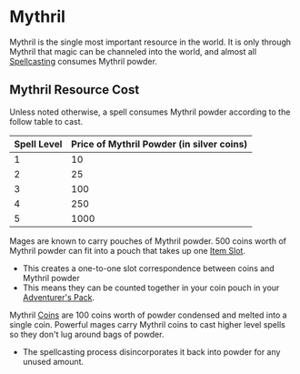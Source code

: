 # Mythril

Mythril is the single most important resource in the world. It is only through Mythril that magic can be channeled into the world, and almost all [Spellcasting](Spellcasting.md) consumes Mythril powder. 

## Mythril Resource Cost
Unless noted otherwise, a spell consumes Mythril powder according to the follow table to cast.

| Spell Level | Price of Mythril Powder (in silver coins) |
| ----------- | ----------------------------------------- |
| 1           | 10                                        |
| 2           | 25                                        |
| 3           | 100                                       |
| 4           | 250                                       |
| 5           | 1000                                      |
Mages are known to carry pouches of Mythril powder. 500 coins worth of Mythril powder can fit into a pouch that takes up one [Item Slot](../Player%20Characters/Derived%20Statistics/Item%20Slots.md). 
- This creates a one-to-one slot correspondence between coins and Mythril powder
- This means they can be counted together in your coin pouch in your [Adventurer's Pack](../Items/Equipment/Individual%20Item%20Cards/Gear/100%20Coins/Adventurer's%20Pack.md).

Mythril [Coins](../Economy/Coins.md#Imperial%20Currency%20and%20Availability) are 100 coins worth of powder condensed and melted into a single coin. Powerful mages carry Mythril coins to cast higher level spells so they don't lug around bags of powder.
- The spellcasting process disincorporates it back into powder for any unused amount.